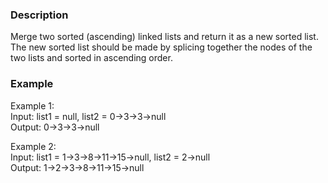 ### Description
Merge two sorted (ascending) linked lists and return it as a new sorted list. The new sorted list should be made by splicing together the nodes of the two lists and sorted in ascending order.

### Example
Example 1:<br>
	Input: list1 = null, list2 = 0->3->3->null<br>
	Output: 0->3->3->null<br>

Example 2:<br>
	Input:  list1 =  1->3->8->11->15->null, list2 = 2->null<br>
	Output: 1->2->3->8->11->15->null<br>
